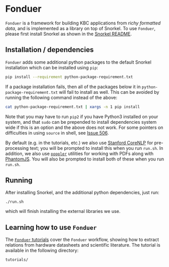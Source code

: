 # Fonduer

`Fonduer` is a framework for building KBC applications from _richy formatted data_,
and is implemented as a library on top of Snorkel. To use `Fonduer`, please first
install Snorkel as shown in the [Snorkel README](https://github.com/HazyResearch/snorkel).

## Installation / dependencies

`Fonduer` adds some additional python packages to the default Snorkel installation which can be installed using `pip`:

```bash
pip install --requirement python-package-requirement.txt
```

If a package installation fails, then all of the packages below it in `python-package-requirement.txt` will fail to install as well. This can be avoided by running the following command instead of the above:
```bash
cat python-package-requirement.txt | xargs -n 1 pip install
```

Note that you may have to run `pip2` if you have Python3 installed on your system, and that `sudo` can be prepended to install dependencies system wide if this is an option and the above does not work.
For some pointers on difficulties in using `source` in shell, see [Issue 506](https://github.com/HazyResearch/snorkel/issues/506).

By default (e.g. in the tutorials, etc.) we also use [Stanford CoreNLP](http://stanfordnlp.github.io/CoreNLP/) for pre-processing text; you will be prompted to install this when you run `run.sh`.
In addition, we also use [`poppler`](https://poppler.freedesktop.org/) utilities for working with PDFs along with [PhantomJS](http://phantomjs.org/). You will also be prompted to install both of these when you run `run.sh`.


## Running
After installing Snorkel, and the additional python dependencies, just run:
```
./run.sh
```
which will finish installing the external libraries we use.

## Learning how to use `Fonduer`
The [`Fonduer` tutorials](https://github.com/HazyResearch/snorkel/tree/fonduer/tutorials/fonduer) cover the `Fonduer` workflow, showing how to extract relations from hardware datasheets and scientific literature.
The tutorial is available in the following directory:
```
tutorials/
```
